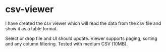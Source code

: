 # csv-viewer
I have created the csv viewer which will read the data from the csv file and show it as a table format.

Select or drop file and UI should update. Viewer supports paging, sorting and any column filtering. Tested with medium CSV (10MB).
